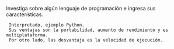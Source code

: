 Investiga sobre algún lenguaje de programación e ingresa sus características.

     Interpretado, ejemplo Python. 
     Sus ventajas son la portabilidad, aumento de rendimiento y es multiplataforma.
     Por otro lado, las desvantaja es la velocidad de ejecución.
